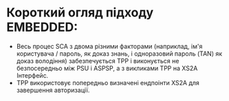 # Короткий огляд підходу EMBEDDED:

- Весь процес SCA з двома різними факторами (наприклад, ім'я користувача / пароль, як доказ знань, і одноразовий пароль (TAN) як доказ володіння) забезпечується TPP і виконується не безпосередньо між PSU і ASPSP, а з викликами TPP на XS2A Інтерфейс.
- TPP використовує попередньо визначені ендпоінти XS2A для завершення авторизації.
